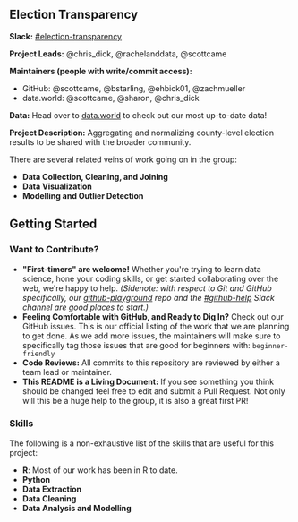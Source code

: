 ## Election Transparency

**Slack:** [#election-transparency](https://datafordemocracy.slack.com/messages/election-transparency)

**Project Leads:** @chris_dick, @rachelanddata, @scottcame

**Maintainers (people with write/commit access):**
* GitHub: @scottcame, @bstarling, @ehbick01, @zachmueller
* data.world: @scottcame, @sharon, @chris_dick

**Data:** Head over to [data.world](https://data.world/data4democracy/election-transparency) to check out our most up-to-date data!

**Project Description:** Aggregating and normalizing county-level election results to be shared with the broader community. 

There are several related veins of work going on in the group:
* **Data Collection, Cleaning, and Joining**
* **Data Visualization**
* **Modelling and Outlier Detection**

## Getting Started

### Want to Contribute?
* **"First-timers" are welcome!** Whether you're trying to learn data science, hone your coding skills, or get started collaborating over the web, we're happy to help. *(Sidenote: with respect to Git and GitHub specifically, our [github-playground](https://github.com/Data4Democracy/github-playground) repo and the [#github-help](https://datafordemocracy.slack.com/messages/github-help) Slack channel are good places to start.)*
* **Feeling Comfortable with GitHub, and Ready to Dig In?** Check out our GitHub issues. This is our official listing of the work that we are planning to get done. As we add more issues, the maintainers will make sure to specifically tag those issues that are good for beginners with: `beginner-friendly`
* **Code Reviews:** All commits to this repository are reviewed by either a team lead or maintainer. 
* **This README is a Living Document:** If you see something you think should be changed feel free to edit and submit a Pull Request. Not only will this be a huge help to the group, it is also a great first PR! 

### Skills
The following is a non-exhaustive list of the skills that are useful for this project:
* **R**: Most of our work has been in R to date.
* **Python**
* **Data Extraction**
* **Data Cleaning**
* **Data Analysis and Modelling**
